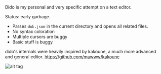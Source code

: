 Dido is my personal and very specific attempt on a text editor.

Status: early garbage.

- Parses `dub.json` in the current directory and opens all related files.
- No syntax coloration
- Multiple cursors are buggy
- Basic stuff is buggy

dido's internals were heavily inspired by kakoune, a much more advanced and general editor.
https://github.com/mawww/kakoune


![alt tag](https://raw.github.com/p0nce/dido/master/screenshots/dido.jpg)
